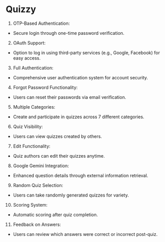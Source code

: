 # Quizzy

1. OTP-Based Authentication:
- Secure login through one-time password verification.
2. OAuth Support:
- Option to log in using third-party services (e.g., Google, Facebook) for easy access.
3. Full Authentication:
- Comprehensive user authentication system for account security.
4. Forgot Password Functionality:
- Users can reset their passwords via email verification.
5. Multiple Categories:
- Create and participate in quizzes across 7 different categories.
6. Quiz Visibility:
- Users can view quizzes created by others.
7. Edit Functionality:
- Quiz authors can edit their quizzes anytime.
8. Google Gemini Integration:
- Enhanced question details through external information retrieval.
9. Random Quiz Selection:
- Users can take randomly generated quizzes for variety.
10. Scoring System:
- Automatic scoring after quiz completion.
11. Feedback on Answers:
- Users can review which answers were correct or incorrect post-quiz.

